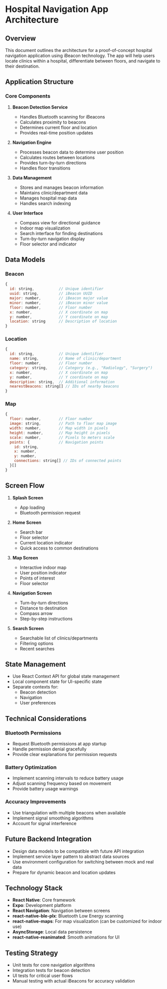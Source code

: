 # Hospital Navigation App Architecture

## Overview
This document outlines the architecture for a proof-of-concept hospital navigation application using iBeacon technology. The app will help users locate clinics within a hospital, differentiate between floors, and navigate to their destination.

## Application Structure

### Core Components
1. **Beacon Detection Service**
   - Handles Bluetooth scanning for iBeacons
   - Calculates proximity to beacons
   - Determines current floor and location
   - Provides real-time position updates

2. **Navigation Engine**
   - Processes beacon data to determine user position
   - Calculates routes between locations
   - Provides turn-by-turn directions
   - Handles floor transitions

3. **Data Management**
   - Stores and manages beacon information
   - Maintains clinic/department data
   - Manages hospital map data
   - Handles search indexing

4. **User Interface**
   - Compass view for directional guidance
   - Indoor map visualization
   - Search interface for finding destinations
   - Turn-by-turn navigation display
   - Floor selector and indicator

## Data Models

### Beacon
```javascript
{
  id: string,           // Unique identifier
  uuid: string,         // iBeacon UUID
  major: number,        // iBeacon major value
  minor: number,        // iBeacon minor value
  floor: number,        // Floor number
  x: number,            // X coordinate on map
  y: number,            // Y coordinate on map
  location: string      // Description of location
}
```

### Location
```javascript
{
  id: string,           // Unique identifier
  name: string,         // Name of clinic/department
  floor: number,        // Floor number
  category: string,     // Category (e.g., "Radiology", "Surgery")
  x: number,            // X coordinate on map
  y: number,            // Y coordinate on map
  description: string,  // Additional information
  nearestBeacons: string[] // IDs of nearby beacons
}
```

### Map
```javascript
{
  floor: number,        // Floor number
  image: string,        // Path to floor map image
  width: number,        // Map width in pixels
  height: number,       // Map height in pixels
  scale: number,        // Pixels to meters scale
  points: {             // Navigation points
    id: string,
    x: number,
    y: number,
    connections: string[] // IDs of connected points
  }[]
}
```

## Screen Flow
1. **Splash Screen**
   - App loading
   - Bluetooth permission request

2. **Home Screen**
   - Search bar
   - Floor selector
   - Current location indicator
   - Quick access to common destinations

3. **Map Screen**
   - Interactive indoor map
   - User position indicator
   - Points of interest
   - Floor selector

4. **Navigation Screen**
   - Turn-by-turn directions
   - Distance to destination
   - Compass arrow
   - Step-by-step instructions

5. **Search Screen**
   - Searchable list of clinics/departments
   - Filtering options
   - Recent searches

## State Management
- Use React Context API for global state management
- Local component state for UI-specific state
- Separate contexts for:
  - Beacon detection
  - Navigation
  - User preferences

## Technical Considerations

### Bluetooth Permissions
- Request Bluetooth permissions at app startup
- Handle permission denial gracefully
- Provide clear explanations for permission requests

### Battery Optimization
- Implement scanning intervals to reduce battery usage
- Adjust scanning frequency based on movement
- Provide battery usage warnings

### Accuracy Improvements
- Use triangulation with multiple beacons when available
- Implement signal smoothing algorithms
- Account for signal interference

## Future Backend Integration
- Design data models to be compatible with future API integration
- Implement service layer pattern to abstract data sources
- Use environment configuration for switching between mock and real data
- Prepare for dynamic beacon and location updates

## Technology Stack
- **React Native**: Core framework
- **Expo**: Development platform
- **React Navigation**: Navigation between screens
- **react-native-ble-plx**: Bluetooth Low Energy scanning
- **react-native-maps**: For map visualization (can be customized for indoor use)
- **AsyncStorage**: Local data persistence
- **react-native-reanimated**: Smooth animations for UI

## Testing Strategy
- Unit tests for core navigation algorithms
- Integration tests for beacon detection
- UI tests for critical user flows
- Manual testing with actual iBeacons for accuracy validation
